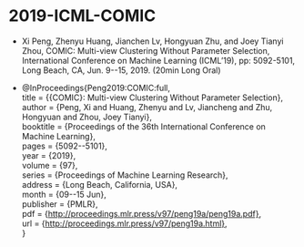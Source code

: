 # 2019-ICML-COMIC
* Xi Peng, Zhenyu Huang, Jianchen Lv, Hongyuan Zhu, and Joey Tianyi Zhou, COMIC: Multi-view Clustering Without Parameter Selection, International Conference on Machine Learning (ICML’19), pp: 5092-5101, Long Beach, CA, Jun. 9--15, 2019. (20min Long Oral)

* @InProceedings{Peng2019:COMIC:full,  
  title = 	 {{COMIC}: Multi-view Clustering Without Parameter Selection},  
  author = 	 {Peng, Xi and Huang, Zhenyu and Lv, Jiancheng and Zhu, Hongyuan and Zhou, Joey Tianyi},  
  booktitle = 	 {Proceedings of the 36th International Conference on Machine Learning},  
  pages = 	 {5092--5101},  
  year = 	 {2019},  
  volume = 	 {97},  
  series = 	 {Proceedings of Machine Learning Research},  
  address = 	 {Long Beach, California, USA},  
  month = 	 {09--15 Jun},    
  publisher = 	 {PMLR},  
  pdf = 	 {http://proceedings.mlr.press/v97/peng19a/peng19a.pdf},  
  url = 	 {http://proceedings.mlr.press/v97/peng19a.html},  
}
